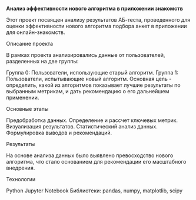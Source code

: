 ****Анализ эффективности нового алгоритма в приложении знакомств****

Этот проект посвящен анализу результатов АБ-теста, проведенного для оценки эффективности нового алгоритма подбора анкет в приложении для онлайн-знакомств.

Описание проекта

В рамках проекта анализировались данные от пользователей, разделенных на две группы:

Группа 0: Пользователи, использующие старый алгоритм.
Группа 1: Пользователи, испытывающие новый алгоритм.
Основная цель - определить, какой из алгоритмов показывает лучшие результаты по выбранным метрикам, и дать рекомендацию о его дальнейшем применении.

Основные этапы

Предобработка данных.
Определение и рассчет ключевых метрик.
Визуализация результатов.
Статистический анализ данных.
Формулировка выводов и рекомендаций.

Результаты

На основе анализа данных было выявлено превосходство нового алгоритма, что стало основанием для рекомендации его масштабного внедрения.

Технологии

Python
Jupyter Notebook
Библиотеки: pandas, numpy, matplotlib, scipy
